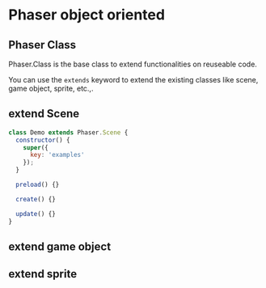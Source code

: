# Phaser object oriented

## Phaser Class

Phaser.Class is the base class to extend functionalities on reuseable code.

You can use the `extends` keyword to extend the existing classes like scene, game object, sprite, etc.,.

## extend Scene

```js
class Demo extends Phaser.Scene {
  constructor() {
    super({
      key: 'examples'
    });
  }

  preload() {}

  create() {}

  update() {}
}
```

## extend game object

## extend sprite
